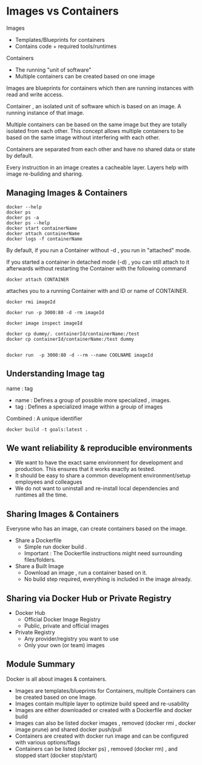# Images vs Containers

Images

- Templates/Blueprints for containers
- Contains code + required tools/runtimes

Containers

- The running "unit of software"
- Multiple containers can be created based on one image

Images are blueprints for containers which then are running instances with read and write access.

Container , an isolated unit of software which is based on an image. A running instance of that image.

Multiple containers can be based on the same image but they are totally isolated from each other.
This concept allows multiple containers to be based on the same image without interfering with each other.

Containers are separated from each other and have no shared data or state by default.

Every instruction in an image creates a cacheable layer. Layers help with image re-building and sharing.

## Managing Images & Containers

    docker --help
    docker ps
    docker ps -a
    docker ps --help
    docker start containerName
    docker attach containerName
    docker logs -f containerName

By default, if you run a Container without -d , you run in "attached" mode.

If you started a container in detached mode (-d) , you can still attach to it afterwards without restarting the
Container with the following command

    docker attach CONTAINER

attaches you to a running Container with and ID or name of CONTAINER.

    docker rmi imageId

    docker run -p 3000:80 -d -rm imageId

    docker image inspect imageId

    docker cp dummy/. containerId/containerName:/test
    docker cp containerId/containerName:/test dummy


    docker run  -p 3000:80 -d --rm --name COOLNAME imageId

## Understanding Image tag

name : tag

- name : Defines a group of possible more specialized , images.
- tag : Defines a specialized image within a grouip of images

Combined : A unique identifier

    docker build -t goals:latest .

## We want reliability & reproducible environments

- We want to have the exact same environment for development and production. This ensures that it works exactly as
  tested.
- It should be easy to share a common development environment/setup employees and colleagues
- We do not want to uninstall and re-install local dependencies and runtimes all the time.

## Sharing Images & Containers

Everyone who has an image, can create containers based on the image.

- Share a Dockerfile
    - Simple run docker build .
    - Important : The Dockerfile instructions might need surrounding files/folders.
- Share a Built Image
    - Download an image , run a container based on it.
    - No build step required, everything is included in the image already.

## Sharing via Docker Hub or Private Registry

- Docker Hub
    - Official Docker Image Registry
    - Public, private and official images
- Private Registry
    - Any provider/registry you want to use
    - Only your own (or team) images

## Module Summary

Docker is all about images & containers.

- Images are templates/blueprints for Containers, multiple Containers can be created based on one Image.
- Images contain multiple layer to optimize build speed and re-usability
- Images are either downloaded or created with a Dockerfile and docker build
- Images can also be listed docker images , removed (docker rmi , docker image prune) and shared docker push/pull
- Containers are created with docker run image and can be configured with various options/flags
- Containers can be listed (docker ps) , removed (docker rm) , and stopped start (docker stop/start)
